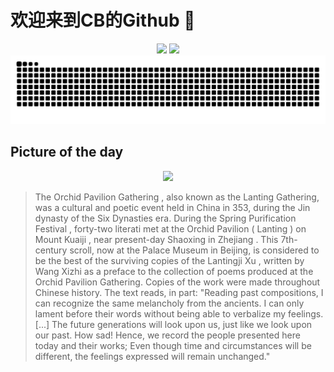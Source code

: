 
# 欢迎来到CB的Github 👋

<div align="center">
  <img height="137px" src="https://github-readme-stats.vercel.app/api?username=SuperCB&show_icons=true&theme=radical" />
  <img height="137px" src="https://github-readme-stats.vercel.app/api/top-langs/?username=SuperCB&hide_title=true&hide_border=true&layout=compact&langs_count=6&text_color=000&icon_color=fff" />
</div>


<div align="center">
    <img src="./contribution-snake/github-contribution-grid-snake.svg" />
</div>



## Picture of the day
<div align="center">
  <img width=400px src="https://upload.wikimedia.org/wikipedia/commons/thumb/4/44/%E7%A5%9E%E9%BE%8D%E8%98%AD%E4%BA%AD%E5%BA%8F%E5%85%A8.JPG/7500px-%E7%A5%9E%E9%BE%8D%E8%98%AD%E4%BA%AD%E5%BA%8F%E5%85%A8.JPG" />
</div>

>The  Orchid Pavilion Gathering , also known as the Lanting Gathering, was a cultural and poetic event held in China in 353, during the  Jin dynasty  of the  Six Dynasties  era. During the  Spring Purification Festival , forty-two literati met at the Orchid Pavilion ( Lanting ) on  Mount Kuaiji , near present-day  Shaoxing  in  Zhejiang . This 7th-century scroll, now at the  Palace Museum  in Beijing, is considered to be the best of the surviving copies of the  Lantingji Xu , written by  Wang Xizhi  as a preface to the collection of poems produced at the Orchid Pavilion Gathering. Copies of the work were made throughout Chinese history. The text reads, in part: "Reading past compositions, I can recognize the same melancholy from the ancients. I can only lament before their words without being able to verbalize my feelings. [...] The future generations will look upon us, just like we look upon our past. How sad! Hence, we record the people presented here today and their works; Even though time and circumstances will be different, the feelings expressed will remain unchanged."


